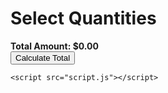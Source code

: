 <!DOCTYPE html>
<html lang="en">
<head>
    <meta charset="UTF-8">
    <meta name="viewport" content="width=device-width, initial-scale=1.0">
    <title>Quantity Selector</title>
</head>
<body>
    <h1>Select Quantities</h1>
    <div id="item-list"></div>
    <div>
        <strong>Total Amount: $<span id="total-amount">0.00</span></strong>
    </div>
    <button id="calculate-btn">Calculate Total</button>

    <script src="script.js"></script>
</body>
</html>
